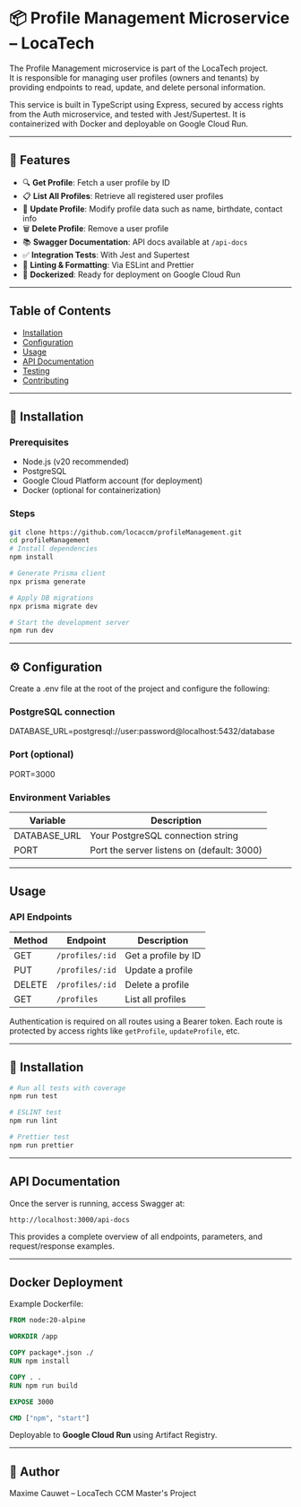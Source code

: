 # 📦 Profile Management Microservice – LocaTech

The Profile Management microservice is part of the LocaTech project.  
It is responsible for managing user profiles (owners and tenants) by providing endpoints to read, update, and delete personal information.

This service is built in TypeScript using Express, secured by access rights from the Auth microservice, and tested with Jest/Supertest. It is containerized with Docker and deployable on Google Cloud Run.

---

## 🚀 Features

- 🔍 **Get Profile**: Fetch a user profile by ID
- 📋 **List All Profiles**: Retrieve all registered user profiles
- 📝 **Update Profile**: Modify profile data such as name, birthdate, contact info
- 🗑️ **Delete Profile**: Remove a user profile
- 📚 **Swagger Documentation**: API docs available at `/api-docs`
- ✅ **Integration Tests**: With Jest and Supertest
- 🎯 **Linting & Formatting**: Via ESLint and Prettier
- 🐳 **Dockerized**: Ready for deployment on Google Cloud Run

---

## Table of Contents

- [Installation](#installation)
- [Configuration](#configuration)
- [Usage](#usage)
- [API Documentation](#api-documentation)
- [Testing](#testing)
- [Contributing](#contributing)

---

## 🔧 Installation

### Prerequisites

- Node.js (v20 recommended)
- PostgreSQL
- Google Cloud Platform account (for deployment)
- Docker (optional for containerization)

### Steps

```bash
git clone https://github.com/locaccm/profileManagement.git
cd profileManagement
# Install dependencies
npm install

# Generate Prisma client
npx prisma generate

# Apply DB migrations
npx prisma migrate dev

# Start the development server
npm run dev
```

---

## ⚙️ Configuration

Create a .env file at the root of the project and configure the following:

### PostgreSQL connection
DATABASE_URL=postgresql://user:password@localhost:5432/database

### Port (optional)
PORT=3000


### Environment Variables

| Variable           | Description                                            |
| ------------------ | ------------------------------------------------------ |
| DATABASE\_URL      | Your PostgreSQL connection string                      |
| PORT               | Port the server listens on (default: 3000)             |


---

## Usage

### API Endpoints

| Method | Endpoint        | Description         |
| ------ | --------------- | ------------------- |
| GET    | `/profiles/:id` | Get a profile by ID |
| PUT    | `/profiles/:id` | Update a profile    |
| DELETE | `/profiles/:id` | Delete a profile    |
| GET    | `/profiles`     | List all profiles   |

Authentication is required on all routes using a Bearer token.
Each route is protected by access rights like `getProfile`, `updateProfile`, etc.


---

## 🧪 Installation
```bash
# Run all tests with coverage
npm run test

# ESLINT test
npm run lint

# Prettier test
npm run prettier 
```

---

## API Documentation

Once the server is running, access Swagger at:

```
http://localhost:3000/api-docs
```

This provides a complete overview of all endpoints, parameters, and request/response examples.

---

## Docker Deployment

Example Dockerfile:

```Dockerfile
FROM node:20-alpine

WORKDIR /app

COPY package*.json ./
RUN npm install

COPY . .
RUN npm run build

EXPOSE 3000

CMD ["npm", "start"]
```

Deployable to **Google Cloud Run** using Artifact Registry.

---

## 👤 Author

Maxime Cauwet – LocaTech CCM Master's Project
